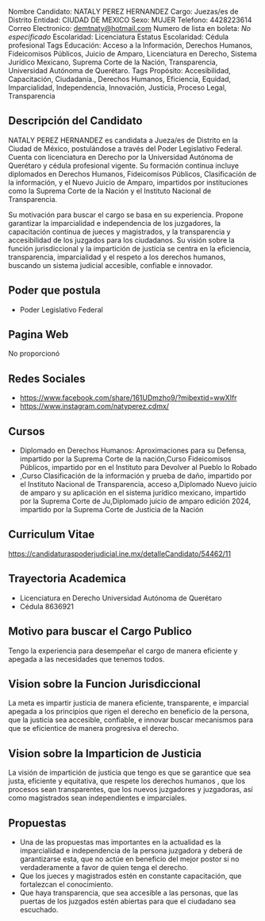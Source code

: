 Nombre Candidato: NATALY PEREZ HERNANDEZ
Cargo: Juezas/es de Distrito
Entidad: CIUDAD DE MEXICO
Sexo: MUJER
Telefono: 4428223614
Correo Electronico: demtnaty@hotmail.com
Numero de lista en boleta: *No especificado*
Escolaridad: Licenciatura
Estatus Escolaridad: Cédula profesional
Tags Educación: Acceso a la Información, Derechos Humanos, Fideicomisos Públicos, Juicio de Amparo, Licenciatura en Derecho, Sistema Jurídico Mexicano, Suprema Corte de la Nación, Transparencia, Universidad Autónoma de Querétaro.
Tags Propósito: Accesibilidad, Capacitación, Ciudadanía., Derechos Humanos, Eficiencia, Equidad, Imparcialidad, Independencia, Innovación, Justicia, Proceso Legal, Transparencia


## Descripción del Candidato 

NATALY PEREZ HERNANDEZ es candidata a Jueza/es de Distrito en la Ciudad de México, postulándose a través del Poder Legislativo Federal. Cuenta con licenciatura en Derecho por la Universidad Autónoma de Querétaro y cédula profesional vigente. Su formación continua incluye diplomados en Derechos Humanos, Fideicomisos Públicos, Clasificación de la información, y el Nuevo Juicio de Amparo, impartidos por instituciones como la Suprema Corte de la Nación y el Instituto Nacional de Transparencia.

Su motivación para buscar el cargo se basa en su experiencia. Propone garantizar la imparcialidad e independencia de los juzgadores, la capacitación continua de jueces y magistrados, y la transparencia y accesibilidad de los juzgados para los ciudadanos. Su visión sobre la función jurisdiccional y la impartición de justicia se centra en la eficiencia, transparencia, imparcialidad y el respeto a los derechos humanos, buscando un sistema judicial accesible, confiable e innovador.


## Poder que postula

- Poder Legislativo Federal


## Pagina Web

No proporcionó


## Redes Sociales

- https://www.facebook.com/share/161UDmzho9/?mibextid=wwXIfr
- https://www.instagram.com/natyperez.cdmx/


## Cursos

- Diplomado en Derechos Humanos: Aproximaciones para su Defensa, impartido por la Suprema Corte de la nación,Curso Fideicomisos Públicos, impartido por en el Instituto para Devolver al Pueblo lo Robado
- ,Curso Clasificación de la información y prueba de daño, impartido por el Instituto Nacional de Transparencia, acceso a,Diplomado Nuevo juicio de amparo y su aplicación en el sistema jurídico mexicano, impartido por la Suprema Corte de Ju,Diplomado juicio de amparo edición 2024, impartido por la Suprema Corte de Justicia de la Nación


## Curriculum Vitae

https://candidaturaspoderjudicial.ine.mx/detalleCandidato/54462/11


## Trayectoria Academica

- Licenciatura en Derecho	Universidad Autónoma de Querétaro
- Cédula 8636921


## Motivo para buscar el Cargo Publico

Tengo la experiencia para desempeñar el cargo de manera eficiente y apegada a las necesidades que tenemos todos.


## Vision sobre la Funcion Jurisdiccional

La meta es impartir justicia de manera eficiente, transparente, e imparcial apegada a los principios que rigen el derecho en beneficio de la persona, que la justicia sea accesible, confiable, e innovar buscar mecanismos para que se eficientice de manera progresiva el derecho.


## Vision sobre la Imparticion de Justicia

La visión de impartición de justicia que tengo es que se garantice que sea justa, eficiente y equitativa, que respete los derechos humanos , que los procesos sean transparentes, que los nuevos juzgadores y juzgadoras, así como magistrados sean independientes e imparciales.


## Propuestas

- Una de las propuestas mas importantes en la actualidad es la imparcialidad e independencia de la persona juzgadora y deberá de garantizarse esta, que no actúe en beneficio del mejor postor si no verdaderamente a favor de quien tenga el derecho.
- Que los jueces y magistrados estén en constante capacitación, que fortalezcan el conocimiento.
- Que haya transparencia, que sea accesible a las personas, que las puertas de los juzgados estén abiertas para que el ciudadano sea escuchado.

